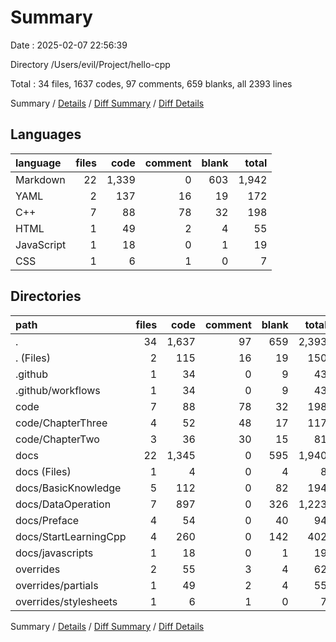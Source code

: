 # Summary

Date : 2025-02-07 22:56:39

Directory /Users/evil/Project/hello-cpp

Total : 34 files,  1637 codes, 97 comments, 659 blanks, all 2393 lines

Summary / [Details](details.md) / [Diff Summary](diff.md) / [Diff Details](diff-details.md)

## Languages
| language | files | code | comment | blank | total |
| :--- | ---: | ---: | ---: | ---: | ---: |
| Markdown | 22 | 1,339 | 0 | 603 | 1,942 |
| YAML | 2 | 137 | 16 | 19 | 172 |
| C++ | 7 | 88 | 78 | 32 | 198 |
| HTML | 1 | 49 | 2 | 4 | 55 |
| JavaScript | 1 | 18 | 0 | 1 | 19 |
| CSS | 1 | 6 | 1 | 0 | 7 |

## Directories
| path | files | code | comment | blank | total |
| :--- | ---: | ---: | ---: | ---: | ---: |
| . | 34 | 1,637 | 97 | 659 | 2,393 |
| . (Files) | 2 | 115 | 16 | 19 | 150 |
| .github | 1 | 34 | 0 | 9 | 43 |
| .github/workflows | 1 | 34 | 0 | 9 | 43 |
| code | 7 | 88 | 78 | 32 | 198 |
| code/ChapterThree | 4 | 52 | 48 | 17 | 117 |
| code/ChapterTwo | 3 | 36 | 30 | 15 | 81 |
| docs | 22 | 1,345 | 0 | 595 | 1,940 |
| docs (Files) | 1 | 4 | 0 | 4 | 8 |
| docs/BasicKnowledge | 5 | 112 | 0 | 82 | 194 |
| docs/DataOperation | 7 | 897 | 0 | 326 | 1,223 |
| docs/Preface | 4 | 54 | 0 | 40 | 94 |
| docs/StartLearningCpp | 4 | 260 | 0 | 142 | 402 |
| docs/javascripts | 1 | 18 | 0 | 1 | 19 |
| overrides | 2 | 55 | 3 | 4 | 62 |
| overrides/partials | 1 | 49 | 2 | 4 | 55 |
| overrides/stylesheets | 1 | 6 | 1 | 0 | 7 |

Summary / [Details](details.md) / [Diff Summary](diff.md) / [Diff Details](diff-details.md)